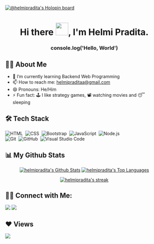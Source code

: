 [![@helmipradita's Holopin board](https://holopin.me/helmipradita)](https://holopin.io/@helmipradita)

<h1 align="center">Hi there <img src="https://raw.githubusercontent.com/MartinHeinz/MartinHeinz/master/wave.gif" height="40" width="40">, I'm Helmi Pradita.</h1>
<h3 align="center">console.log('Hello, World')</h3>

## 🙋‍♂️ About Me

- 🌱 I’m currently learning Backend Web Programming 
- 📫 How to reach me: helmipraditaa@gmail.com
- 😄 Pronouns: He/Him
- ⚡ Fun fact: 🕹️ I like strategy games, 📽️ watching movies and 😴 sleeping

## 🛠 Tech Stack
![HTML](https://img.shields.io/badge/-HTML-05122A?style=flat&logo=HTML5)&nbsp;
![CSS](https://img.shields.io/badge/-CSS-05122A?style=flat&logo=CSS3&logoColor=1572B6)&nbsp;
![Bootstrap](https://img.shields.io/badge/-Bootstrap-05122A?style=flat&logo=bootstrap&logoColor=563D7C)&nbsp;
![JavaScript](https://img.shields.io/badge/-JavaScript-05122A?style=flat&logo=javascript)&nbsp;
![Node.js](https://img.shields.io/badge/-Node.js-05122A?style=flat&logo=node.js)\
![Git](https://img.shields.io/badge/-Git-05122A?style=flat&logo=git)&nbsp;
![GitHub](https://img.shields.io/badge/-GitHub-05122A?style=flat&logo=github)&nbsp;
![Visual Studio Code](https://img.shields.io/badge/-Visual%20Studio%20Code-05122A?style=flat&logo=visual-studio-code&logoColor=007ACC)&nbsp;



## 📊 My Github Stats

<p align="center">
  <a href="https://github.com/helmipradita/github-readme-stats"><img alt="helmipradita's Github Stats" src="https://github-readme-stats.vercel.app/api?username=helmipradita&show_icons=true&count_private=true&theme=react&hide_border=true&bg_color=0D1117" /></a>
    <a href="https://github.com/helmipradita/github-readme-stats"><img alt="helmipradita's Top Languages" src="https://github-readme-stats.vercel.app/api/top-langs/?username=helmipradita&langs_count=8&count_private=true&layout=compact&theme=react&hide_border=true&bg_color=0D1117" /></a>
</p>

<p align="center">
    <a href="https://github.com/helmipradita/github-readme-streak-stats">
        <img title="🔥 Get streak stats for your profile at git.io/streak-stats" alt="helmipradita's streak" src="https://streak-stats.demolab.com?user=helmipradita&theme=black-ice&hide_border=true&date_format=j%20M%5B%20Y%5D&fire=FF0000&stroke=0000&background=060A0CD0"/>
    </a>
</p>
  
## 🤝🏻 Connect with Me:

<p align="left">
  <a href = "https://twitter.com/helmipradita_"><img src="https://img.icons8.com/fluent/48/000000/twitter.png"/></a>
  <a href = "https://www.instagram.com/https://twitter.com/helmipradita_/"><img src="https://img.icons8.com/fluent/48/000000/instagram-new.png"/></a>
</p>

## ❤ Views
<a href="https://github.com/Meghna-DAS/github-profile-views-counter">
    <img src="https://komarev.com/ghpvc/?username=helmipradita">
</a>
